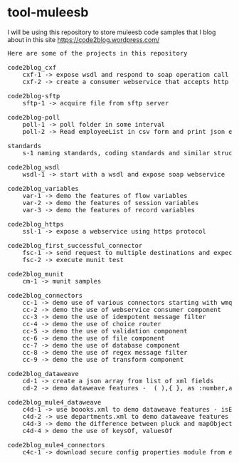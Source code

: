 # tool-muleesb
I will be using this repository to store muleesb code samples that I blog about in this site https://code2blog.wordpress.com/

<pre>
Here are some of the projects in this repository

code2blog_cxf
	cxf-1 -> expose wsdl and respond to soap operation call
	cxf-2 -> create a consumer webservice that accepts http query parameters and invokes a soap webservice

code2blog-sftp
	sftp-1 -> acquire file from sftp server
	
code2blog-poll
	poll-1 -> poll folder in some interval
	poll-2 -> Read employeeList in csv form and print json employeeList to console
	
standards
	s-1 naming standards, coding standards and similar structural enforcements to keep the code maintainable and easy to understand

code2blog_wsdl
	wsdl-1 -> start with a wsdl and expose soap webservice

code2blog_variables
	var-1 -> demo the features of flow variables
	var-2 -> demo the features of session variables
	var-3 -> demo the features of record variables

code2blog_https
	ssl-1 -> expose a webservice using https protocol
	
code2blog_first_successful_connector
	fsc-1 -> send request to multiple destinations and expect response from the first
	fsc-2 -> execute munit test

code2blog_munit
	cm-1 -> munit samples
	
code2blog_connectors
	cc-1 -> demo use of various connectors starting with wmq
	cc-2 -> demo the use of webservice consumer component
	cc-3 -> demo the use of idempotent message filter 
	cc-4 -> demo the use of choice router
	cc-5 -> demo the use of validation component
	cc-6 -> demo the use of file component
	cc-7 -> demo the use of database component
	cc-8 -> demo the use of regex message filter
	cc-9 -> demo the use of transform component

code2blog_dataweave
	cd-1 -> create a json array from list of xml fields
	cd-2 -> demo dataweave features -  ( ),{ }, as :number,as :string {format:"#.00"}, replace,with, filter,map,reduce,orderBy,distictBy,sizeOf,splitBy

code2blog_mule4_dataweave
	c4d-1 -> use boooks.xml to demo dataweave features - isEmpty, if, else, skipNullOn
	c4d-2 -> use departments.xml to demo dataweave features - flatten, mapObject
	c4d-3 -> demo the difference between pluck and mapObject
	c4d-4 > demo the use of keysOf, valuesOf
	
code2blog_mule4_connectors
	c4c-1 -> download secure config properties module from exchange and demo encryption with database connector
	
</pre>
